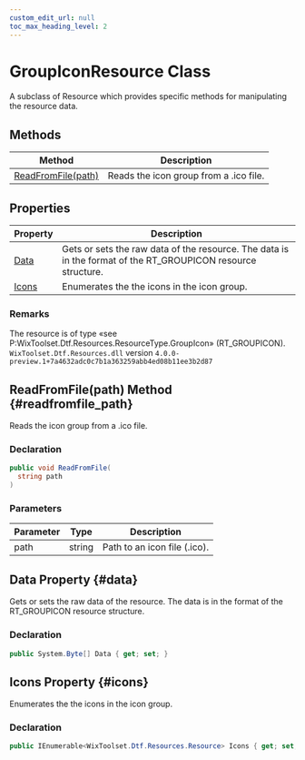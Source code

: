 ```yaml
---
custom_edit_url: null
toc_max_heading_level: 2
---
```

# GroupIconResource Class
A subclass of Resource which provides specific methods for manipulating the resource data.
## Methods
| Method | Description |
| ------ | ----------- |
| [ReadFromFile(path)](#readfromfile_path) | Reads the icon group from a .ico file. |
## Properties
| Property | Description |
| ------ | ----------- |
| [Data](#data) | Gets or sets the raw data of the resource. The data is in the format of the RT_GROUPICON resource structure. |
| [Icons](#icons) | Enumerates the the icons in the icon group. |
### Remarks
The resource is of type «see P:WixToolset.Dtf.Resources.ResourceType.GroupIcon» (RT_GROUPICON).
`WixToolset.Dtf.Resources.dll` version `4.0.0-preview.1+7a4632adc0c7b1a363259abb4ed08b11ee3b2d87`
## ReadFromFile(path) Method {#readfromfile_path}
Reads the icon group from a .ico file.
### Declaration
```cs
public void ReadFromFile(
  string path
)
```
### Parameters
| Parameter | Type | Description |
| --------- | ---- | ----------- |
| path | string | Path to an icon file (.ico). |
## Data Property {#data}
Gets or sets the raw data of the resource. The data is in the format of the RT_GROUPICON resource structure.
### Declaration
```cs
public System.Byte[] Data { get; set; } 
```
## Icons Property {#icons}
Enumerates the the icons in the icon group.
### Declaration
```cs
public IEnumerable<WixToolset.Dtf.Resources.Resource> Icons { get; set; } 
```
